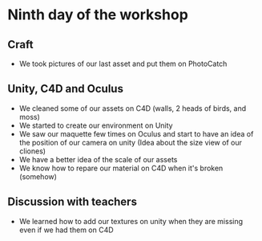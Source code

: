 # Ninth day of the workshop

## Craft
- We took pictures of our last asset and put them on PhotoCatch 

## Unity, C4D and Oculus
- We cleaned some of our assets on C4D (walls, 2 heads of birds, and moss)
- We started to create our environment on Unity
- We saw our maquette few times on Oculus and start to have an idea of the position of our camera on unity (Idea about the size view of our cliones)
- We have a better idea of the scale of our assets
- We know how to repare our material on C4D when it's broken (somehow)

## Discussion with teachers
- We learned how to add our textures on unity when they are missing even if we had them on C4D